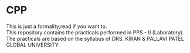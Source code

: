 # CPP
This is just a formality,read if you want to.<br>
This repository contains the practicals performed in PPS - II (Laboratory).<br>
The practicals are based on the syllabus of DRS. KIRAN & PALLAVI PATEL GLOBAL UNIVERSITY.
